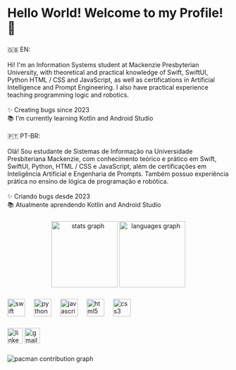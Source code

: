 <h1 align="left">Hello World! Welcome to my Profile! 👋</h1>

###

<p align="left">🇬🇧 EN: <br><br>Hi! I'm an Information Systems student at Mackenzie Presbyterian University, with theoretical and practical knowledge of Swift, SwiftUI, Python HTML / CSS and JavaScript, as well as certifications in Artificial Intelligence and Prompt Engineering. I also have practical experience teaching programming logic and robotics.<br><br>✨ Creating bugs since 2023<br>📚 I'm currently learning Kotlin and Android Studio<br><br>🇵🇹 PT-BR: <br><br>Olá! Sou estudante de Sistemas de Informação na Universidade Presbiteriana Mackenzie, com conhecimento teórico e prático em Swift, SwiftUI, Python, HTML / CSS e JavaScript, além de certificações em Inteligência Artificial e Engenharia de Prompts. Também possuo experiência prática no ensino de lógica de programação e robótica.<br><br>✨ Criando bugs desde 2023<br>📚 Atualmente aprendendo Kotlin and Android Studio</p>

###

<div align="center">
  <img src="https://github-readme-stats.vercel.app/api?username=kemueldematos&hide_title=false&hide_rank=false&show_icons=true&include_all_commits=true&count_private=true&disable_animations=false&theme=tokyonight&locale=en&hide_border=false&order=1" height="150" alt="stats graph"  />
  <img src="https://github-readme-stats.vercel.app/api/top-langs?username=kemueldematos&locale=en&hide_title=false&layout=compact&card_width=320&langs_count=5&theme=tokyonight&hide_border=false&order=2" height="150" alt="languages graph"  />
</div>

###

<div align="left">
  <img src="https://cdn.jsdelivr.net/gh/devicons/devicon/icons/swift/swift-original.svg" height="40" alt="swift logo"  />
  <img width="12" />
  <img src="https://cdn.jsdelivr.net/gh/devicons/devicon/icons/python/python-original.svg" height="40" alt="python logo"  />
  <img width="12" />
  <img src="https://cdn.jsdelivr.net/gh/devicons/devicon/icons/javascript/javascript-original.svg" height="40" alt="javascript logo"  />
  <img width="12" />
  <img src="https://cdn.jsdelivr.net/gh/devicons/devicon/icons/html5/html5-original.svg" height="40" alt="html5 logo"  />
  <img width="12" />
  <img src="https://cdn.jsdelivr.net/gh/devicons/devicon/icons/css3/css3-original.svg" height="40" alt="css3 logo"  />
</div>

###

<div align="left">
  <img src="https://img.shields.io/static/v1?message=LinkedIn&logo=linkedin&label=&color=0077B5&logoColor=white&labelColor=&style=for-the-badge" height="35" alt="linkedin logo"  />
  <img src="https://img.shields.io/static/v1?message=Gmail&logo=gmail&label=&color=D14836&logoColor=white&labelColor=&style=for-the-badge" height="35" alt="gmail logo"  />
</div>

###

<picture>
  <source media="(prefers-color-scheme: dark)" srcset="https://raw.githubusercontent.com/kemueldematos/kemueldematos/output/pacman-contribution-graph-dark.svg">
  <source media="(prefers-color-scheme: light)" srcset="https://raw.githubusercontent.com/kemueldematos/kemueldematos/output/pacman-contribution-graph.svg">
  <img alt="pacman contribution graph" src="https://raw.githubusercontent.com/kemueldematos/kemueldematos/output/pacman-contribution-graph.svg">
</picture>

###
